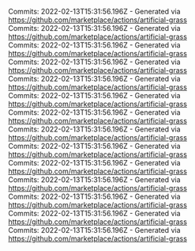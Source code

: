 Commits: 2022-02-13T15:31:56.196Z - Generated via https://github.com/marketplace/actions/artificial-grass
<br>
Commits: 2022-02-13T15:31:56.196Z - Generated via https://github.com/marketplace/actions/artificial-grass
<br>
Commits: 2022-02-13T15:31:56.196Z - Generated via https://github.com/marketplace/actions/artificial-grass
<br>
Commits: 2022-02-13T15:31:56.196Z - Generated via https://github.com/marketplace/actions/artificial-grass
<br>
Commits: 2022-02-13T15:31:56.196Z - Generated via https://github.com/marketplace/actions/artificial-grass
<br>
Commits: 2022-02-13T15:31:56.196Z - Generated via https://github.com/marketplace/actions/artificial-grass
<br>
Commits: 2022-02-13T15:31:56.196Z - Generated via https://github.com/marketplace/actions/artificial-grass
<br>
Commits: 2022-02-13T15:31:56.196Z - Generated via https://github.com/marketplace/actions/artificial-grass
<br>
Commits: 2022-02-13T15:31:56.196Z - Generated via https://github.com/marketplace/actions/artificial-grass
<br>
Commits: 2022-02-13T15:31:56.196Z - Generated via https://github.com/marketplace/actions/artificial-grass
<br>
Commits: 2022-02-13T15:31:56.196Z - Generated via https://github.com/marketplace/actions/artificial-grass
<br>
Commits: 2022-02-13T15:31:56.196Z - Generated via https://github.com/marketplace/actions/artificial-grass
<br>
Commits: 2022-02-13T15:31:56.196Z - Generated via https://github.com/marketplace/actions/artificial-grass
<br>
Commits: 2022-02-13T15:31:56.196Z - Generated via https://github.com/marketplace/actions/artificial-grass
<br>
